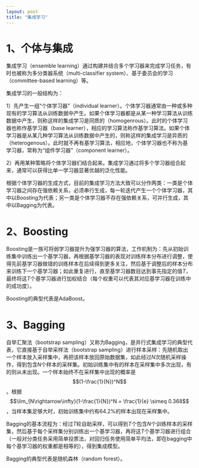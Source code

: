 ```yaml
---
layout: post
title: "集成学习" 
---
```


# 1、个体与集成

集成学习（ensemble learning）通过构建并结合多个学习器来完成学习任务，有时也被称为多分类器系统（multi-classifier system）、基于委员会的学习（committee-based learning）等。

集成学习的一般结构为：

1）先产生一组“个体学习器”（individual learner）。个体学习器通常由一种或多种现有的学习算法从训练数据中产生。如果个体学习器都是从某一种学习算法从训练数据中产生，则称这样的集成学习是同质的（homogenrous）。此时的个体学习器也称作基学习器（base learner），相应的学习算法称作基学习算法。如果个体学习器是从某几种学习算法从训练数据中产生的，则称这样的集成学习是异质的（heterogenous）。此时就不再有基学习算法，相应地，个体学习器也不称为基学习器，常称为“组件学习器”（component learner）。

2）再用某种策略将个体学习器们结合起来。集成学习通过将多个学习器组合起来，通常可以获得比单一学习器显著优越的泛化性能。

根据个体学习器的生成方式，目前的集成学习方法大致可以分作两类：一类是个体学习器之间存在强依赖关系，必须串行生成，每一轮迭代产生一个个体学习器，其中以Boosting为代表；另一类是个体学习器不存在强依赖关系，可并行生成，其中以Bagging为代表。

# 2、Boosting

Boosting是一族可将弱学习器提升为强学习器的算法，工作机制为：先从初始训练集中训练出一个基学习器，再根据基学习器的表现对训练样本分布进行调整，使得先前基学习器做错的训练样本在后续得到更多关注，然后基于调整后的样本分布来训练下一个基学习器；如此重复进行，直至基学习器数目达到事先指定的值$T$，最终将这$T$个基学习器进行加权结合（每个权重可以代表其对应基学习器在训练中的成功度）。

Boosting的典型代表是AdaBoost。

# 3、Bagging

自举汇聚法（bootstrap sampling）又称为Bagging，是并行式集成学习的典型代表，它直接基于自举采样法（bootstrap sampling）进行样本采样：先随机取出一个样本放入采样集中，再把该样本放回原始数据集，如此经过$N$次随机采样操作，得到包含$N$个样本的采样集。初始训练集中有的样本在采样集中多次出现，有的则从未出现。一个样本始终不在采样集中出现的概率是$$(1-\frac{1}{N})^N$$。根据$$\lim_{N\rightarrow\infty}(1-\frac{1}{N})^N = \frac{1}{e} \simeq 0.368$$，当样本集足够大时，初始训练集中约有$64.2\%$的样本出现在采样集中。

Bagging的基本流程为：经过$T$轮自助采样，可以得到$T$个包含$N$个训练样本的采样集，然后基于每个采样集分别训练出一个基学习器，再将这$T$个基学习器进行组合（一般对分类任务采用简单投票法，对回归任务使用简单平均法，即在bagging中每个基学习器的权重都是相等的），得到集成模型。

Bagging的典型代表是随机森林（random forest）。






